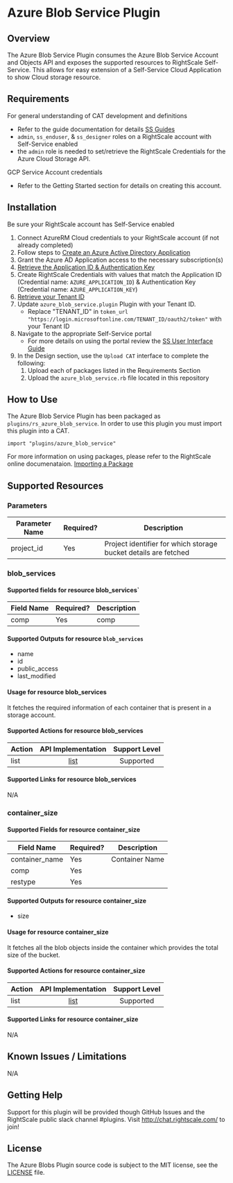 # Azure Blob Service Plugin

## Overview

The Azure Blob Service Plugin consumes the Azure Blob Service Account and Objects API and exposes the supported resources to RightScale Self-Service. This allows for easy extension of a Self-Service Cloud Application to show Cloud storage resource.

## Requirements

For general understanding of CAT development and definitions

- Refer to the guide documentation for details [SS Guides](http://docs.rightscale.com/ss/guides/)
- `admin`, `ss_enduser`, & `ss_designer` roles on a RightScale account with Self-Service enabled
- the `admin` role is needed to set/retrieve the RightScale Credentials for the Azure Cloud Storage API.

GCP Service Account credentials

- Refer to the Getting Started section for details on creating this account.

## Installation

Be sure your RightScale account has Self-Service enabled

1. Connect AzureRM Cloud credentials to your RightScale account (if not already completed)
1. Follow steps to [Create an Azure Active Directory Application](https://docs.microsoft.com/en-us/azure/azure-resource-manager/resource-group-create-service-principal-portal#create-an-azure-active-directory-application)
1. Grant the Azure AD Application access to the necessary subscription(s)
1. [Retrieve the Application ID & Authentication Key](https://docs.microsoft.com/en-us/azure/azure-resource-manager/resource-group-create-service-principal-portal#get-application-id-and-authentication-key)
1. Create RightScale Credentials with values that match the Application ID (Credential name: `AZURE_APPLICATION_ID`) & Authentication Key (Credential name: `AZURE_APPLICATION_KEY`)
1. [Retrieve your Tenant ID](https://docs.microsoft.com/en-us/azure/azure-resource-manager/resource-group-create-service-principal-portal#get-tenant-id)
1. Update `azure_blob_service.plugin` Plugin with your Tenant ID. 
   - Replace "TENANT_ID" in `token_url "https://login.microsoftonline.com/TENANT_ID/oauth2/token"` with your Tenant ID
1. Navigate to the appropriate Self-Service portal
   - For more details on using the portal review the [SS User Interface Guide](http://docs.rightscale.com/ss/guides/ss_user_interface_guide.html)
1. In the Design section, use the `Upload CAT` interface to complete the following:
   1. Upload each of packages listed in the Requirements Section
   1. Upload the `azure_blob_service.rb` file located in this repository
 
## How to Use

The Azure Blob Service Plugin has been packaged as `plugins/rs_azure_blob_service`. In order to use this plugin you must import this plugin into a CAT.

```
import "plugins/azure_blob_service"
```

For more information on using packages, please refer to the RightScale online documenataion. [Importing a Package](http://docs.rightscale.com/ss/guides/ss_packaging_cats.html#importing-a-package)

## Supported Resources

### Parameters

| Parameter Name | Required? | Description |
|----------------|-----------|-------------|
| project_id | Yes | Project identifier for which storage bucket details are fetched |

### blob_services

#### Supported fields for resource blob_services`

| Field Name | Required? | Description |
|------------|-----------|-------------|
| comp | Yes | comp |

#### Supported Outputs for resource `blob_services`

- name
- id
- public_access
- last_modified

#### Usage for resource blob_services

It fetches the required information of each container that is present in a storage account.

#### Supported Actions for resource blob_services

| Action | API Implementation | Support Level |
|--------------|:----:|:-------------:|
| list | [list](https://storageAccount_name.blob.core.windows.net/?comp=list) | Supported

#### Supported Links for resource blob_services

N/A

### container_size

#### Supported Fields for resource container_size

| Field Name | Required? | Description |
|------------|-----------|-------------|
| container_name | Yes | Container Name |
| comp | Yes |  |
| restype | Yes | |

#### Supported Outputs for resource container_size

- size

#### Usage for resource container_size

It fetches all the blob objects inside the container which provides the total size of the bucket.

#### Supported Actions for resource container_size

| Action | API Implementation | Support Level |
|--------------|:----:|:-------------:|
| list | [list](https://storageAccount_name.blob.core.windows.net/container_name&comp=list&restype=container) | Supported

#### Supported Links for resource container_size

N/A

## Known Issues / Limitations

N/A

## Getting Help

Support for this plugin will be provided though GitHub Issues and the RightScale public slack channel #plugins.
Visit <http://chat.rightscale.com/> to join!

## License

The Azure Blobs Plugin source code is subject to the MIT license, see the [LICENSE](../../LICENSE) file.
